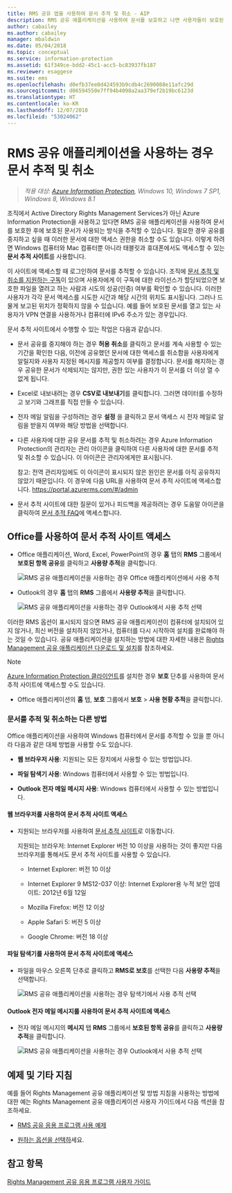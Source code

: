 ```yaml
---
title: RMS 공유 앱을 사용하여 문서 추적 및 취소 - AIP
description: RMS 공유 애플리케이션을 사용하여 문서를 보호하고 나면 사용자들이 보호된 문서를 사용하는 방식을 추적할 수 있습니다. 필요한 경우 공유를 중지하고 싶을 때 이러한 문서에 대한 액세스 권한을 취소할 수도 있습니다.
author: cabailey
ms.author: cabailey
manager: mbaldwin
ms.date: 05/04/2018
ms.topic: conceptual
ms.service: information-protection
ms.assetid: 61f349ce-bdd2-45c1-acc5-bc83937fb187
ms.reviewer: esaggese
ms.suite: ems
ms.openlocfilehash: d0efb37ee0d424593b9cdb4c2690088e11afc29d
ms.sourcegitcommit: d06594550e7ff94b4098a2aa379ef2b19bc6123d
ms.translationtype: HT
ms.contentlocale: ko-KR
ms.lasthandoff: 12/07/2018
ms.locfileid: "53024062"
---
```

# <a name="track-and-revoke-your-documents-when-you-use-the-rms-sharing-application"></a>RMS 공유 애플리케이션을 사용하는 경우 문서 추적 및 취소

>*적용 대상: [Azure Information Protection](https://azure.microsoft.com/pricing/details/information-protection), Windows 10, Windows 7 SP1, Windows 8, Windows 8.1*

조직에서 Active Directory Rights Management Services가 아닌 Azure Information Protection을 사용하고 있다면 RMS 공유 애플리케이션을 사용하여 문서를 보호한 후에 보호된 문서가 사용되는 방식을 추적할 수 있습니다. 필요한 경우 공유를 중지하고 싶을 때 이러한 문서에 대한 액세스 권한을 취소할 수도 있습니다. 이렇게 하려면 Windows 컴퓨터와 Mac 컴퓨터뿐 아니라 태블릿과 휴대폰에서도 액세스할 수 있는 **문서 추적 사이트**를 사용합니다.

이 사이트에 액세스할 때 로그인하여 문서를 추적할 수 있습니다. 조직에 [문서 추적 및 취소를 지원하는 구독](https://www.microsoft.com/cloud-platform/azure-information-protection-features)이 있으며 사용자에게 이 구독에 대한 라이선스가 할당되었으면 보호한 파일을 열려고 하는 사람과 시도의 성공(인증) 여부를 확인할 수 있습니다. 이러한 사용자가 각각 문서 액세스를 시도한 시간과 해당 시간의 위치도 표시됩니다. 그러나 드물게 보고된 위치가 정확하지 않을 수 있습니다. 예를 들어 보호된 문서를 열고 있는 사용자가 VPN 연결을 사용하거나 컴퓨터에 IPv6 주소가 있는 경우입니다.

문서 추적 사이트에서 수행할 수 있는 작업은 다음과 같습니다.

- 문서 공유를 중지해야 하는 경우 **허용 취소**를 클릭하고 문서를 계속 사용할 수 있는 기간을 확인한 다음, 이전에 공유했던 문서에 대한 액세스를 취소함을 사용자에게 알릴지와 사용자 지정된 메시지를 제공할지 여부를 결정합니다. 문서를 해지하는 경우 공유한 문서가 삭제되지는 않지만, 권한 있는 사용자가 이 문서를 더 이상 열 수 없게 됩니다.

- Excel로 내보내려는 경우 **CSV로 내보내기**를 클릭합니다. 그러면 데이터를 수정하고 보기와 그래프를 직접 만들 수 있습니다.

- 전자 메일 알림을 구성하려는 경우 **설정** 을 클릭하고 문서 액세스 시 전자 메일로 알림을 받을지 여부와 해당 방법을 선택합니다.

- 다른 사용자에 대한 공유 문서를 추적 및 취소하려는 경우 Azure Information Protection의 관리자는 관리 아이콘을 클릭하여 다른 사용자에 대한 문서를 추적 및 취소할 수 있습니다. 이 아이콘은 관리자에게만 표시됩니다.
    
    참고: 전역 관리자임에도 이 아이콘이 표시되지 않은 원인은 문서를 아직 공유하지 않았기 때문입니다. 이 경우에 다음 URL을 사용하여 문서 추적 사이트에 액세스합니다. https://portal.azurerms.com/#/admin

- 문서 추적 사이트에 대한 질문이 있거나 피드백을 제공하려는 경우 도움말 아이콘을 클릭하여 [문서 추적 FAQ](https://go.microsoft.com/fwlink/?LinkId=523977)에 액세스합니다.

## <a name="using-office-to-access-the-document-tracking-site"></a>Office를 사용하여 문서 추적 사이트 액세스

- Office 애플리케이션, Word, Excel, PowerPoint의 경우 **홈** 탭의 **RMS** 그룹에서 **보호된 항목 공유**를 클릭하고 **사용량 추적**을 클릭합니다.

    ![RMS 공유 애플리케이션을 사용하는 경우 Office 애플리케이션에서 사용 추적 ](../media/ADRMS_MSRMSApp_OfficeToolbarTrackUsage.png)

- Outlook의 경우 **홈** 탭의  **RMS** 그룹에서 **사용량 추적**을 클릭합니다.

    ![RMS 공유 애플리케이션을 사용하는 경우 Outlook에서 사용 추적 선택 ](../media/ADRMS_MSRMSApp_OutlookTrackUsage.png)

이러한 RMS 옵션이 표시되지 않으면 RMS 공유 애플리케이션이 컴퓨터에 설치되어 있지 않거나, 최신 버전을 설치하지 않았거나, 컴퓨터를 다시 시작하여 설치를 완료해야 하는 것일 수 있습니다. 공유 애플리케이션을 설치하는 방법에 대한 자세한 내용은 [Rights Management 공유 애플리케이션 다운로드 및 설치](install-sharing-app.md)를 참조하세요.

> [!NOTE] 
> [Azure Information Protection 클라이언트](info-protect-client.md)를 설치한 경우 **보호** 단추를 사용하여 문서 추적 사이트에 액세스할 수도 있습니다. 
> 
> - Office 애플리케이션의 **홈** 탭, **보호** 그룹에서 **보호** > **사용 현황 추적**을 클릭합니다. 

### <a name="other-ways-to-track-and-revoke-your-documents"></a>문서를 추적 및 취소하는 다른 방법
Office 애플리케이션을 사용하여 Windows 컴퓨터에서 문서를 추적할 수 있을 뿐 아니라 다음과 같은 대체 방법을 사용할 수도 있습니다.

-   **웹 브라우저 사용**: 지원되는 모든 장치에서 사용할 수 있는 방법입니다.

-   **파일 탐색기 사용**: Windows 컴퓨터에서 사용할 수 있는 방법입니다.

-   **Outlook 전자 메일 메시지 사용**: Windows 컴퓨터에서 사용할 수 있는 방법입니다.

#### <a name="using-a-web-browser-to-access-the-doc-tracking-site"></a>웹 브라우저를 사용하여 문서 추적 사이트 액세스

- 지원되는 브라우저를 사용하여 [문서 추적 사이트](https://go.microsoft.com/fwlink/?LinkId=529562)로 이동합니다.

    지원되는 브라우저: Internet Explorer 버전 10 이상을 사용하는 것이 좋지만 다음 브라우저를 통해서도 문서 추적 사이트를 사용할 수 있습니다.

    -   Internet Explorer: 버전 10 이상

    -   Internet Explorer 9 MS12-037 이상: Internet Explorer용 누적 보안 업데이트: 2012년 6월 12일

    -   Mozilla Firefox: 버전 12 이상

    -   Apple Safari 5: 버전 5 이상

    -   Google Chrome: 버전 18 이상

#### <a name="using-file-explorer-to-access-the-doc-tracking-site"></a>파일 탐색기를 사용하여 문서 추적 사이트에 액세스

- 파일을 마우스 오른쪽 단추로 클릭하고 **RMS로 보호**를 선택한 다음 **사용량 추적**을 선택합니다.

    ![RMS 공유 애플리케이션을 사용하는 경우 탐색기에서 사용 추적 선택](../media/ADRMS_MSRMSApp_ExplorerTrackUsage.png)

#### <a name="using-an-outlook-email-message-to-access-the-doc-tracking-site"></a>Outlook 전자 메일 메시지를 사용하여 문서 추적 사이트에 액세스

- 전자 메일 메시지의 **메시지** 탭  **RMS** 그룹에서 **보호된 항목 공유**를 클릭하고 **사용량 추적**을 클릭합니다.

    ![RMS 공유 애플리케이션을 사용하는 경우 Outlook에서 사용 추적 선택](../media/ADRMS_MSRMSApp_OutlookMessageTrackUsage.png)

## <a name="examples-and-other-instructions"></a>예제 및 기타 지침
예를 들어 Rights Management 공유 애플리케이션 및 방법 지침을 사용하는 방법에 대한 예는 Rights Management 공유 애플리케이션 사용자 가이드에서 다음 섹션을 참조하세요.

-   [RMS 공유 응용 프로그램 사용 예제](sharing-app-user-guide.md#examples-for-using-the-rms-sharing-application)

-   [원하는 옵션을 선택하](sharing-app-user-guide.md#what-do-you-want-to-do)세요.

## <a name="see-also"></a>참고 항목
[Rights Management 공유 응용 프로그램 사용자 가이드](sharing-app-user-guide.md)
